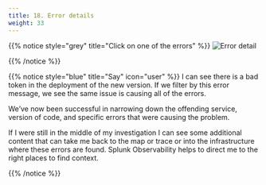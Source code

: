 ```yaml
---
title: 18. Error details
weight: 33
---
```


{{% notice style="grey" title="Click on one of the errors" %}}
![Error detail](../img/error-detail.png?width=50vw)

{{% /notice %}}

{{% notice style="blue" title="Say" icon="user" %}}
I can see there is a bad token in the deployment of the new version. If we filter by this error message, we see the same issue is causing all of the errors.

We’ve now been successful in narrowing down the offending service, version of code, and specific errors that were causing the problem.

If I were still in the middle of my investigation I can see some additional content that can take me back to the map or trace or into the infrastructure where these errors are found. Splunk Observability helps to direct me to the right places to find context.

{{% /notice %}}

